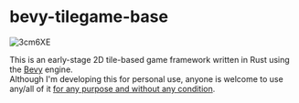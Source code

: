 # bevy-tilegame-base
![3cm6XE](https://user-images.githubusercontent.com/13305014/217404883-843592a8-f822-4138-b89e-5f979f13ca3f.gif)


This is an early-stage 2D tile-based game framework written in Rust using the [Bevy](https://github.com/bevyengine/bevy/) engine.  
Although I'm developing this for personal use, anyone is welcome to use any/all of it [for any purpose and without any condition](https://github.com/Elgenzay/bevy-tilegame-base/blob/main/LICENSE).
